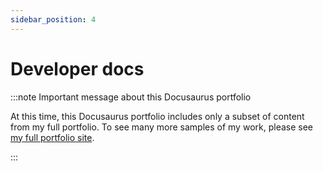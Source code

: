 ```yaml
---
sidebar_position: 4
---
```


# Developer docs

:::note Important message about this Docusaurus portfolio

At this time, this Docusaurus portfolio includes only a subset of content from my full portfolio. To see many more samples of my work, please see [my full portfolio site](https://lookatthem-tech.github.io/portfolio005/Content/Topics/HomePgG.htm).

:::



